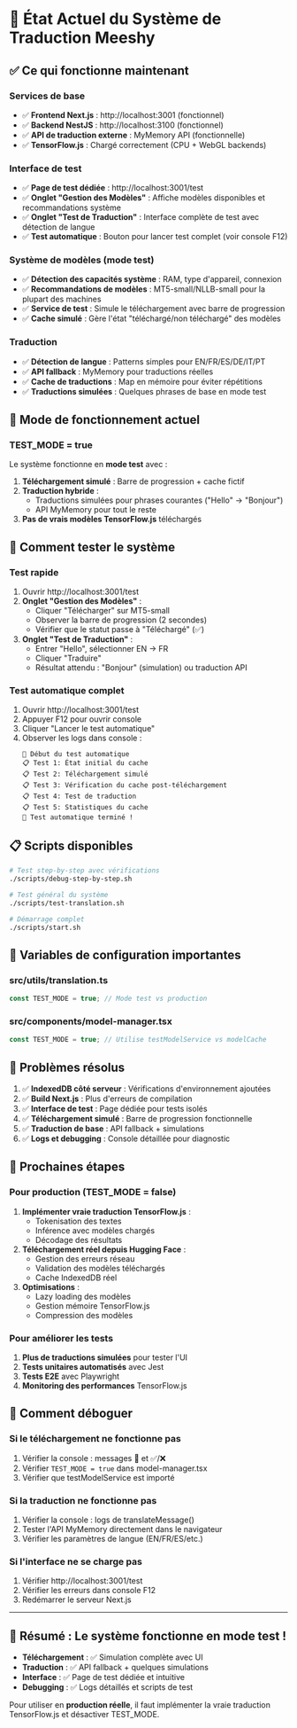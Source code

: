 # 🚀 État Actuel du Système de Traduction Meeshy

## ✅ Ce qui fonctionne maintenant

### Services de base
- ✅ **Frontend Next.js** : http://localhost:3001 (fonctionnel)
- ✅ **Backend NestJS** : http://localhost:3100 (fonctionnel)
- ✅ **API de traduction externe** : MyMemory API (fonctionnelle)
- ✅ **TensorFlow.js** : Chargé correctement (CPU + WebGL backends)

### Interface de test
- ✅ **Page de test dédiée** : http://localhost:3001/test
- ✅ **Onglet "Gestion des Modèles"** : Affiche modèles disponibles et recommandations système
- ✅ **Onglet "Test de Traduction"** : Interface complète de test avec détection de langue
- ✅ **Test automatique** : Bouton pour lancer test complet (voir console F12)

### Système de modèles (mode test)
- ✅ **Détection des capacités système** : RAM, type d'appareil, connexion
- ✅ **Recommandations de modèles** : MT5-small/NLLB-small pour la plupart des machines
- ✅ **Service de test** : Simule le téléchargement avec barre de progression
- ✅ **Cache simulé** : Gère l'état "téléchargé/non téléchargé" des modèles

### Traduction
- ✅ **Détection de langue** : Patterns simples pour EN/FR/ES/DE/IT/PT
- ✅ **API fallback** : MyMemory pour traductions réelles
- ✅ **Cache de traductions** : Map en mémoire pour éviter répétitions
- ✅ **Traductions simulées** : Quelques phrases de base en mode test

## 🔧 Mode de fonctionnement actuel

### TEST_MODE = true
Le système fonctionne en **mode test** avec :
1. **Téléchargement simulé** : Barre de progression + cache fictif
2. **Traduction hybride** : 
   - Traductions simulées pour phrases courantes ("Hello" → "Bonjour")
   - API MyMemory pour tout le reste
3. **Pas de vrais modèles TensorFlow.js** téléchargés

## 🧪 Comment tester le système

### Test rapide
1. Ouvrir http://localhost:3001/test
2. **Onglet "Gestion des Modèles"** :
   - Cliquer "Télécharger" sur MT5-small
   - Observer la barre de progression (2 secondes)
   - Vérifier que le statut passe à "Téléchargé" (✅)
3. **Onglet "Test de Traduction"** :
   - Entrer "Hello", sélectionner EN → FR
   - Cliquer "Traduire"
   - Résultat attendu : "Bonjour" (simulation) ou traduction API

### Test automatique complet
1. Ouvrir http://localhost:3001/test
2. Appuyer F12 pour ouvrir console
3. Cliquer "Lancer le test automatique"
4. Observer les logs dans console :
   ```
   🚀 Début du test automatique
   📋 Test 1: État initial du cache
   📋 Test 2: Téléchargement simulé
   📋 Test 3: Vérification du cache post-téléchargement
   📋 Test 4: Test de traduction
   📋 Test 5: Statistiques du cache
   🎉 Test automatique terminé !
   ```

## 📋 Scripts disponibles

```bash
# Test step-by-step avec vérifications
./scripts/debug-step-by-step.sh

# Test général du système
./scripts/test-translation.sh

# Démarrage complet
./scripts/start.sh
```

## 🔧 Variables de configuration importantes

### src/utils/translation.ts
```typescript
const TEST_MODE = true; // Mode test vs production
```

### src/components/model-manager.tsx
```typescript
const TEST_MODE = true; // Utilise testModelService vs modelCache
```

## 📝 Problèmes résolus

1. ✅ **IndexedDB côté serveur** : Vérifications d'environnement ajoutées
2. ✅ **Build Next.js** : Plus d'erreurs de compilation
3. ✅ **Interface de test** : Page dédiée pour tests isolés
4. ✅ **Téléchargement simulé** : Barre de progression fonctionnelle
5. ✅ **Traduction de base** : API fallback + simulations
6. ✅ **Logs et debugging** : Console détaillée pour diagnostic

## 🚧 Prochaines étapes

### Pour production (TEST_MODE = false)
1. **Implémenter vraie traduction TensorFlow.js** :
   - Tokenisation des textes
   - Inférence avec modèles chargés
   - Décodage des résultats
2. **Téléchargement réel depuis Hugging Face** :
   - Gestion des erreurs réseau
   - Validation des modèles téléchargés
   - Cache IndexedDB réel
3. **Optimisations** :
   - Lazy loading des modèles
   - Gestion mémoire TensorFlow.js
   - Compression des modèles

### Pour améliorer les tests
1. **Plus de traductions simulées** pour tester l'UI
2. **Tests unitaires automatisés** avec Jest
3. **Tests E2E** avec Playwright
4. **Monitoring des performances** TensorFlow.js

## 🐛 Comment déboguer

### Si le téléchargement ne fonctionne pas
1. Vérifier la console : messages 🔄 et ✅/❌
2. Vérifier `TEST_MODE = true` dans model-manager.tsx
3. Vérifier que testModelService est importé

### Si la traduction ne fonctionne pas
1. Vérifier la console : logs de translateMessage()
2. Tester l'API MyMemory directement dans le navigateur
3. Vérifier les paramètres de langue (EN/FR/ES/etc.)

### Si l'interface ne se charge pas
1. Vérifier http://localhost:3001/test
2. Vérifier les erreurs dans console F12
3. Redémarrer le serveur Next.js

---

## 🎯 Résumé : Le système fonctionne en mode test !

- **Téléchargement** : ✅ Simulation complète avec UI
- **Traduction** : ✅ API fallback + quelques simulations
- **Interface** : ✅ Page de test dédiée et intuitive  
- **Debugging** : ✅ Logs détaillés et scripts de test

Pour utiliser en **production réelle**, il faut implémenter la vraie traduction TensorFlow.js et désactiver TEST_MODE.
